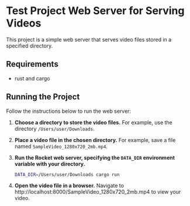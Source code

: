 # Test Project Web Server for Serving Videos

This project is a simple web server that serves video files stored in a specified directory.

## Requirements
- rust and cargo

## Running the Project

Follow the instructions below to run the web server:

1. **Choose a directory to store the video files.**
   For example, use the directory `/Users/user/Downloads`.

2. **Place a video file in the chosen directory.**
   For example, save a file named `SampleVideo_1280x720_2mb.mp4`.

3. **Run the Rocket web server, specifying the `DATA_DIR` environment variable with your directory.**

   ```sh
   DATA_DIR=/Users/user/Downloads cargo run
   ```

4. **Open the video file in a browser.**
Navigate to http://localhost:8000/SampleVideo_1280x720_2mb.mp4 to view your video.